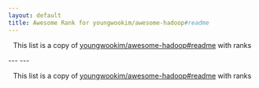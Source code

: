 ```yaml
---
layout: default
title: Awesome Rank for youngwookim/awesome-hadoop#readme
---
```


<p align="center">
	This list is a copy of <a href="https://github.com/youngwookim/awesome-hadoop#readme">youngwookim/awesome-hadoop#readme</a> with ranks
</p>
---
---
<p align="center">
	This list is a copy of <a href="https://github.com/youngwookim/awesome-hadoop#readme">youngwookim/awesome-hadoop#readme</a> with ranks
</p>
